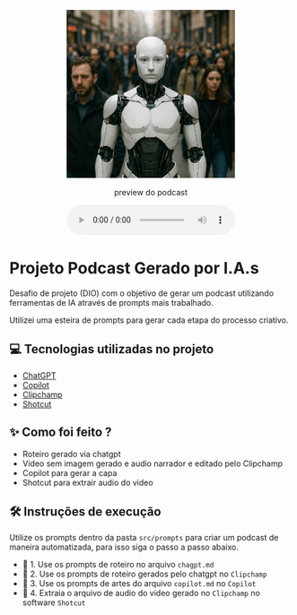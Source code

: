 <p align="center">
<img 
    src="./assets/cover.png"
    width="300"
/>
</p>

<p align="center">
    preview do podcast
</p>

<div align="center">
    <audio src="output/podcast_editado.MP3" controls title="Podcast editado"></audio>
</div>

# Projeto Podcast Gerado por I.A.s

Desafio de projeto (DIO) com o objetivo de gerar um podcast utilizando ferramentas de IA através de prompts mais trabalhado.

Utilizei uma esteira de prompts para gerar cada etapa do processo criativo.

## 💻 Tecnologias utilizadas no projeto

- [ChatGPT](https://chat.openai.com/)
- [Copilot](https://copilot.microsoft.com/)
- [Clipchamp](https://clipchamp.com/)
- [Shotcut](https://www.shotcut.org/)

## ✨ Como foi feito ?

- Roteiro gerado via chatgpt
- Video sem imagem gerado e audio narrador e editado pelo Clipchamp
- Copilot para gerar a capa
- Shotcut para extrair audio do video

## 🛠️ Instruções de execução

Utilize os prompts dentro da pasta `src/prompts` para criar um podcast de maneira automatizada, para isso siga o passo a passo abaixo.

- 🤖 1. Use os prompts de roteiro no arquivo `chagpt.md`
- 🤖 2. Use os prompts de roteiro gerados pelo chatgpt no `Clipchamp`
- 🤖 3. Use os prompts de artes do arquivo `copilot.md` no `Copilot`
- 🤖 4. Extraia o arquivo de audio do video gerado no `Clipchamp` no software `Shotcut`
